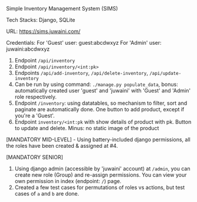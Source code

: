 Simple Inventory Management System (SIMS)

Tech Stacks: Django, SQLite

URL: https://sims.juwaini.com/

Credentials:
For 'Guest' user: guest:abcdwxyz
For 'Admin' user: juwaini:abcdwxyz

1. Endpoint `/api/inventory`
2. Endpoint `/api/inventory/<int:pk>`
3. Endpoints `/api/add-inventory`, `/api/delete-inventory`, `/api/update-inventory`
4. Can be run by using command: `./manage.py populate_data`, bonus: automatically created user 'guest' and 'juwaini' with 'Guest' and 'Admin' role respectively.
5. Endpoint `/inventory`: using datatables, so mechanism to filter, sort and paginate are automatically done. One button to add product, except if you're a 'Guest'.
6. Endpoint `inventory/<int:pk` with show details of product with pk. Button to update and delete. Minus: no static image of the product

[MANDATORY MID-LEVEL] - Using battery-included django permissions, all the roles have been created & assigned at #4.

[MANDATORY SENIOR]
1. Using django admin (accessible by 'juwaini' account) at `/admin`, you can create new role (Group) and re-assign permissions. You can view your own permission in index (endpoint: `/`) page.
2. Created a few test cases for permutations of roles vs actions, but test cases of `a` and `b` are done.
